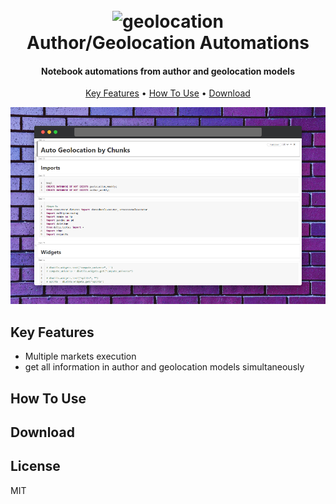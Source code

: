 
<h1 align="center">
  <br>
  <img src="https://cdn.pixabay.com/photo/2019/08/11/19/00/icon-4399704_1280.png" alt="geolocation" width="200">
  <br>
  Author/Geolocation Automations
  <br>
</h1>

<h4 align="center">Notebook automations from author and geolocation models</h4>

<p align="center">
  <a href="#key-features">Key Features</a> •
  <a href="#how-to-use">How To Use</a> •
  <a href="#download">Download</a>
</p>

![screenshot](https://raw.githubusercontent.com/advillegas5326/Geolocation-Author-Automation/main/assets/images/header.png)

## Key Features

* Multiple markets execution
* get all information in author and geolocation models simultaneously

## How To Use

## Download

## License

MIT


